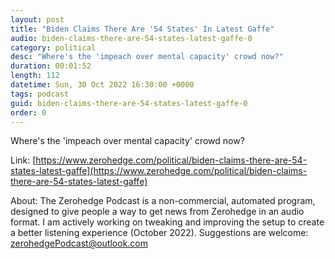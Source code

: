 ```yaml
---
layout: post
title: "Biden Claims There Are '54 States' In Latest Gaffe"
audio: biden-claims-there-are-54-states-latest-gaffe-0
category: political
desc: "Where's the 'impeach over mental capacity' crowd now?"
duration: 00:01:52
length: 112
datetime: Sun, 30 Oct 2022 16:30:00 +0000
tags: podcast
guid: biden-claims-there-are-54-states-latest-gaffe-0
order: 0
---
```

Where's the 'impeach over mental capacity' crowd now?

Link: [https://www.zerohedge.com/political/biden-claims-there-are-54-states-latest-gaffe](https://www.zerohedge.com/political/biden-claims-there-are-54-states-latest-gaffe)

About: The Zerohedge Podcast is a non-commercial, automated program, designed to give people a way to get news from Zerohedge in an audio format.  I am actively working on tweaking and improving the setup to create a better listening experience (October 2022).  Suggestions are welcome: [zerohedgePodcast@outlook.com](mailto:zerohedgePodcast@outlook.com)